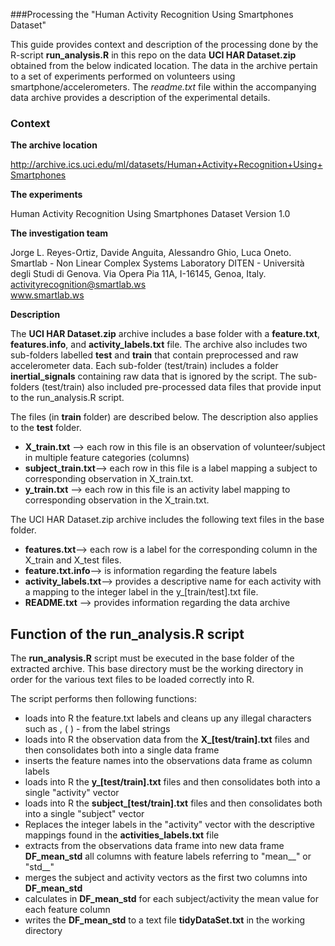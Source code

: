 ###Processing the "Human Activity Recognition Using Smartphones Dataset"

This guide provides context and description of the processing done by the R-script **run_analysis.R** in this repo on the data
**UCI HAR Dataset.zip** obtained from the below indicated location. The data in the archive pertain to a set of 
experiments performed on volunteers using smartphone/accelerometers. The *readme.txt* file within the accompanying data archive 
provides a description of the experimental details.

### Context

**The archive location**

http://archive.ics.uci.edu/ml/datasets/Human+Activity+Recognition+Using+Smartphones

**The experiments**

Human Activity Recognition Using Smartphones Dataset Version 1.0

**The investigation team**

Jorge L. Reyes-Ortiz, Davide Anguita, Alessandro Ghio, Luca Oneto.
Smartlab - Non Linear Complex Systems Laboratory
DITEN - Università degli Studi di Genova.
Via Opera Pia 11A, I-16145, Genoa, Italy.
activityrecognition@smartlab.ws  
www.smartlab.ws 

**Description**

The **UCI HAR Dataset.zip** archive includes a base folder with a **feature.txt**, **features.info**, and **activity_labels.txt** file.
The archive also includes two sub-folders labelled **test** and **train** that contain preprocessed and raw accelerometer data.
Each sub-folder (test/train) includes a folder **inertial_signals** containing raw data that is ignored by the script.
The sub-folders (test/train) also included pre-processed data files that provide input to the run_analysis.R script.

The files (in **train** folder) are described below. The description also applies to the **test** folder.

* **X_train.txt** --> each row in this file is an observation of volunteer/subject in multiple feature categories (columns)
* **subject_train.txt**--> each row in this file is a label mapping a subject to corresponding observation in X_train.txt.  
* **y_train.txt** --> each row in this file is an activity label mapping to corresponding observation in the X_train.txt.

The UCI HAR Dataset.zip archive includes the following text files in the base folder.

* **features.txt**--> each row is a label for the corresponding column in the X_train and X_test files.
* **feature.txt.info**--> is information regarding the feature labels
* **activity_labels.txt**--> provides a descriptive name for each activity with a mapping to the integer label in the y_[train/test].txt file.
* **README.txt** --> provides information regarding the data archive

## Function of the run_analysis.R script

The **run_analysis.R** script must be executed in the base folder of the extracted archive. This base directory 
must be the working directory in order for the various text files to be loaded correctly into R.

The script performs then following functions:

* loads into R the feature.txt labels and cleans up any illegal characters such as , ( ) -  from the label strings
* loads into R the observation data from the **X_[test/train].txt** files and then consolidates both into a single data frame
* inserts the feature names into the observations data frame as column labels
* loads into R the **y_[test/train].txt** files and then consolidates both into a single "activity" vector
* loads into R the **subject_[test/train].txt** files and then consolidates both into a single "subject" vector
* Replaces the integer labels in the "activity" vector with the descriptive mappings found in the **activities_labels.txt** file
* extracts from the observations data frame into new data frame **DF_mean_std** all columns with feature labels referring to "mean__" or "std__"
* merges the subject and activity vectors as the first two columns into **DF_mean_std**
* calculates in **DF_mean_std** for each subject/activity  the mean value for each feature column
* writes the **DF_mean_std** to a text file **tidyDataSet.txt** in the working directory
